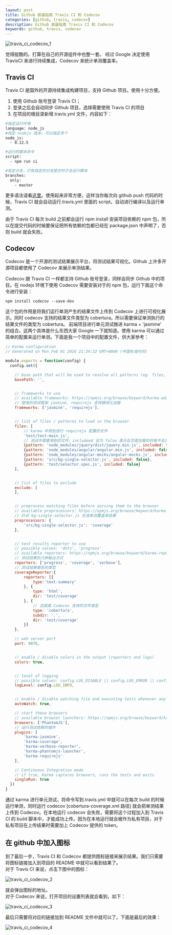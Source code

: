 ```yaml
---
layout: post
title: Github 装逼指南 Travis CI 和 Codecov
categories: [github, travis, codecov]
description: Github 装逼指南 Travis CI 和 Codecov
keywords: github, travis, codecov
---
```


![travis_ci_codecov_1](https://cdn.jsdelivr.net/gh/Lewinz/lewinz.github.io@master/images/posts/travis_ci_codecov_1.png)

觉得挺酷的。打算在自己的开源组件中也整一套。
经过 Google 决定使用 TravisCI 来进行持续集成，Codecov 来统计单测覆盖率。

## Travis CI
Travis CI 是国外的开源持续集成构建项目，支持 Github 项目。使用十分方便。

1. 使用 Github 账号登录 Travis CI；
2. 登录之后会自动同步 Github 项目，选择需要使用 Travis CI 的项目
3. 在项目的根目录新增.travis.yml 文件，内容如下：
``` sh
#指定运行环境
language: node_js
#指定 nodejs 版本，可以指定多个
node_js:
  - 0.12.5

#运行的脚本命令
script:
  - npm run ci

#指定分支，只有指定的分支提交时才会运行脚本
branches:
  only:
    - master
```

更多语法请看[这里](https://link.segmentfault.com/?url=https%3A%2F%2Fdocs.travis-ci.com%2F)。使用起来非常方便，这样当你每次向 github push 代码的时候，Travis CI 就会自动运行.travis.yml 里面的 script。自动进行编译以及运行单测。

由于 Travis CI 每次 build 之前都会运行 npm install 安装项目依赖的 npm 包，所以在提交代码的时候要保证把所有依赖的包都已经在 package.json 中声明了，否则 build 就会失败。

## Codecov
Codecov 是一个开源的测试结果展示平台，将测试结果可视化。Github 上许多开源项目都使用了 Codecov 来展示单测结果。

Codecov 跟 Travis CI 一样都支持 Github 账号登录，同样会同步 Github 中的项目。在 nodejs 环境下使用 Codecov 需要安装对于的 npm 包，运行下面这个命令进行安装：

`npm install codecov --save-dev`

这个包的作用是将我们运行单测产生的结果文件上传到 Codecov 上进行可视化展示。同时 codecov 支持的结果文件类型为 cobertura。所以需要保证单测执行的结果文件的类型为 cobertura。
前端项目进行单元测试推进 karma + 'jasmine' 的组合。这两个具体是什么东西大家 Google 一下就知道。使用 karma 可以通过简单的配置来运行单测。下面是我一个项目中的配置文件，供大家参考：
``` js
// Karma configuration
// Generated on Mon Feb 01 2016 21:34:22 GMT+0800 (中国标准时间)

module.exports = function(config) {
  config.set({

    // base path that will be used to resolve all patterns (eg. files, exclude)
    basePath: '',


    // frameworks to use
    // available frameworks: https://npmjs.org/browse/keyword/karma-adapter
    // 使用的测试框架 jasmine, requirejs 支持模块化加载
    frameworks: ['jasmine', 'requirejs'],


    // list of files / patterns to load in the browser
    files: [
        // karma 中用到进行 requirejs 配置的文件
        'test/test-main.js',
        // 测试中需要用到的文件，includeed 设为 false 表示在页面加载的时候不会加载相应的 js 文件，也就是可以通过 requirejs 进行异步加载
        {pattern: 'node_modules/jquery/dist/jquery.min.js', included: false},
        {pattern: 'node_modules/angular/angular.min.js', included: false},
        {pattern: 'node_modules/angular-mocks/angular-mocks.js', included: false},
        {pattern: 'src/bg-single-selector.js', included: false},
        {pattern: 'test/selector.spec.js', included: false}
    ],


    // list of files to exclude
    exclude: [
    ],


    // preprocess matching files before serving them to the browser
    // available preprocessors: https://npmjs.org/browse/keyword/karma-preprocessor
    // 针对 bg-single-selector.js 生成单测覆盖率结果
    preprocessors: {
        'src/bg-single-selector.js': 'coverage'
    },


    // test results reporter to use
    // possible values: 'dots', 'progress'
    // available reporters: https://npmjs.org/browse/keyword/karma-reporter
    // 测试结果的几种输出方式
    reporters: ['progress', 'coverage', 'verbose'],
    // 测试结果报告的类型
    coverageReporter:{
        reporters: [{
            type:'text-summary'
        }, {
            type: 'html',
            dir: 'test/coverage'
        }, {
            // 这就是 Codecov 支持的文件类型
            type: 'cobertura',
            subdir: '.',
            dir: 'test/coverage'
        }]
    },

    // web server port
    port: 9876,


    // enable / disable colors in the output (reporters and logs)
    colors: true,


    // level of logging
    // possible values: config.LOG_DISABLE || config.LOG_ERROR || config.LOG_WARN || config.LOG_INFO || config.LOG_DEBUG
    logLevel: config.LOG_INFO,


    // enable / disable watching file and executing tests whenever any file changes
    autoWatch: true,

    // start these browsers
    // available browser launchers: https://npmjs.org/browse/keyword/karma-launcher
    browsers: ['PhantomJS'],
    // 运行测试依赖的插件
    plugins: [
        'karma-jasmine',
        'karma-coverage',
        'karma-verbose-reporter',
        'karma-phantomjs-launcher',
        'karma-requirejs'
    ],

    // Continuous Integration mode
    // if true, Karma captures browsers, runs the tests and exits
    singleRun: true
  })
}
```
通过 karma 进行单元测试，将命令写到.travis.yml 中就可以在每次 build 的时候运行单测，同时运行 codecov [cobertura-coverage.xml 路径] 就会把单测结果上传到 Codecov。在本地运行 codecov 会失败，需要将这个过程加入到 Travis CI 的 build 脚本中，才能成功上传。因为在本地运行就会被作为私有项目，对于私有项目在上传结果时需要加上 Codecov 提供的 token。

## 在 github 中加入图标
到了最后一步，Travis CI 和 Codecov 都提供图标链接来展示结果。我们只需要将图标链接加入到项目的 README 中就可以看到结果了。  
对于 Travis CI 来说，点击下图中的图标：

![travis_ci_codecov_2](https://cdn.jsdelivr.net/gh/Lewinz/lewinz.github.io@master/images/posts/travis_ci_codecov_2.png)

就会弹出图标的地址。  
对于 Codecov 来说，打开项目的设置列表就会看到，如下：

![travis_ci_codecov_3](https://cdn.jsdelivr.net/gh/Lewinz/lewinz.github.io@master/images/posts/travis_ci_codecov_3.png)

最后只需要将对应的链接加到 README 文件中就可以了。下面是最后的效果：

![travis_ci_codecov_4](https://cdn.jsdelivr.net/gh/Lewinz/lewinz.github.io@master/images/posts/travis_ci_codecov_4.png)